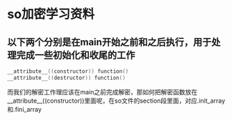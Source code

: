 # so加密学习资料

## 以下两个分别是在main开始之前和之后执行，用于处理完成一些初始化和收尾的工作

```c
__attribute__((constructor)) function()			
__attribute__((destructor)) function()	
```

而我们的解密工作理应该在main之前完成解密，那如何把解密函数放在__attribute__((constructor))里面呢，在so文件的section段里面，对应.init_array和.fini_array

